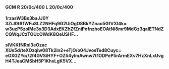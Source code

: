 #### GCM R 20/0c/400 L 20/0c/400
**1rzasW3Bs3baJJ0Y**<br/>**3ZiJ0t61WFuSLZ2NHFq9G2UiOgO8BkYZnao5GfVXl4k=**<br/>**w3uzPSzolMe3x3D3AdxEKZhZfZniPofnzhoEOAtNi8mr9MdGz3qaIETNdZCQWqJCzTOUcOWdK8QeUSHF...**<br/><br/>
**slVKKfNRol3eOzac**<br/>**XUs5d/teXOzqiw08Tk2in2+eTjO/o04JvoeTed8Cuyc=**<br/>**eOXGZYo//2f4GVSiHYF+OZ54yImAwnw7t1ODPeP5rArmEXv7HzXnLxUvgH4TJeaCMSbH5P1KhxLgK5VX...**